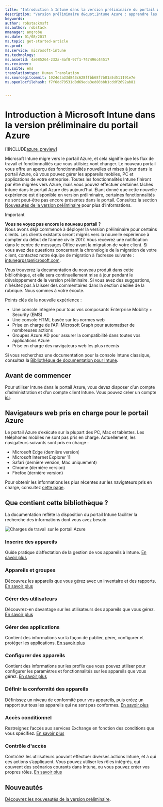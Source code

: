 ```yaml
---
title: "Introduction à Intune dans la version préliminaire du portail Azure | Version préliminaire d’Intune Azure | Microsoft Docs"
description: "Version préliminaire d&quot;Intune Azure : apprendre les bases sur Intune dans la version préliminaire du portail Azure et la façon dont il peut vous aider à gérer vos appareils."
keywords: 
author: robstackmsft
ms.author: robstack
nmanager: angrobe
ms.date: 01/08/2017
ms.topic: get-started-article
ms.prod: 
ms.service: microsoft-intune
ms.technology: 
ms.assetid: 4a085264-232a-4af0-97f1-747496c44517
ms.reviewer: 
ms.suite: ems
translationtype: Human Translation
ms.sourcegitcommit: 1024d2a33d843c628ffbb68f7b01a5d511191e7e
ms.openlocfilehash: f7f6dd79531d8d69eda3ed80bbb1cddf2692ab81


---
```



# <a name="introduction-to-microsoft-intune-in-the-azure-portal-preview"></a>Introduction à Microsoft Intune dans la version préliminaire du portail Azure


[!INCLUDE[azure_preview](../includes/azure_preview.md)]

Microsoft Intune migre vers le portail Azure, et cela signifie que les flux de travail et fonctionnalités que vous utilisiez vont changer.
Le nouveau portail vous offre un aperçu des fonctionnalités nouvelles et mises à jour dans le portail Azure, où vous pouvez gérer les appareils mobiles, PC et applications de votre entreprise.
Toutes les fonctionnalités Intune finiront par être migrées vers Azure, mais vous pouvez effectuer certaines tâches Intune dans le portail Azure dès aujourd'hui. Étant donné que cette nouvelle expérience est disponible en version préliminaire, certaines fonctionnalités ne sont peut-être pas encore présentes dans le portail. Consultez la section [Nouveautés de la version préliminaire](#what's-new-in-the-preview) pour plus d’informations.

> [!IMPORTANT]
> **Vous ne voyez pas encore le nouveau portail ?**<br>
> Nous avons déjà commencé à déployer la version préliminaire pour certains clients. Les clients existants seront migrés vers la nouvelle expérience à compter du début de l’année civile 2017. Vous recevrez une notification dans le centre de messages Office avant la migration de votre client. Si vous avez des questions concernant la chronologie de la migration de votre client, contactez notre équipe de migration à l’adresse suivante : [intunegrps@microsoft.com](mailto:intunegrps@microsoft.com).


Vous trouverez la documentation du nouveau produit dans cette bibliothèque, et elle sera continuellement mise à jour pendant le développement de la version préliminaire. Si vous avez des suggestions, n’hésitez pas à laisser des commentaires dans la section dédiée de la rubrique. Nous sommes à votre écoute.

<!--- You can view the new Intune technical preview console in Azure at [portal.azure.com]. --->

Points clés de la nouvelle expérience :

- Une console intégrée pour tous vos composants Enterprise Mobility + Security (EMS)
- Une console HTML basée sur les normes web
- Prise en charge de l’API Microsoft Graph pour automatiser de nombreuses actions
- Groupes Azure AD pour assurer la compatibilité dans toutes vos applications Azure
- Prise en charge des navigateurs web les plus récents

Si vous recherchez une documentation pour la console Intune classique, consultez la [Bibliothèque de documentation pour Intune](https://docs.microsoft.com/en-us/intune/).

## <a name="before-you-start"></a>Avant de commencer

Pour utiliser Intune dans le portail Azure, vous devez disposer d’un compte d’administration et d’un compte client Intune. Vous pouvez créer un compte [ici](https://portal.office.com/Signup/Signup.aspx?OfferId=40BE278A-DFD1-470a-9EF7-9F2596EA7FF9&dl=INTUNE_A&ali=1#0%20).

## <a name="supported-web-browsers-for-the-azure-portal"></a>Navigateurs web pris en charge pour le portail Azure

Le portail Azure s’exécute sur la plupart des PC, Mac et tablettes. Les téléphones mobiles ne sont pas pris en charge.
Actuellement, les navigateurs suivants sont pris en charge :

- Microsoft Edge (dernière version)
- Microsoft Internet Explorer 11
- Safari (dernière version, Mac uniquement)
- Chrome (dernière version)
- Firefox (dernière version)

Pour obtenir les informations les plus récentes sur les navigateurs pris en charge, consultez [cette page](https://docs.microsoft.com/azure/azure-preview-portal-supported-browsers-devices).

## <a name="whats-in-this-library"></a>Que contient cette bibliothèque ?

La documentation reflète la disposition du portail Intune faciliter la recherche des informations dont vous avez besoin.

![Charges de travail sur le portail Azure](./media/azure-portal-workloads.png)

<!--- ### Plan and design
Information to help you plan and design your Intune environment.
[Read more](/intune-azure/plan-and-design/get-started) --->
### <a name="enroll-devices"></a>Inscrire des appareils
Guide pratique d’affectation de la gestion de vos appareils à Intune.
[En savoir plus](/intune-azure/enroll-devices/what-is)
### <a name="devices--groups"></a>Appareils et groupes
Découvrez les appareils que vous gérez avec un inventaire et des rapports.
[En savoir plus](/intune-azure/manage-devices/what-is)
### <a name="manage-users"></a>Gérer des utilisateurs
Découvrez-en davantage sur les utilisateurs des appareils que vous gérez.
[En savoir plus](/intune-azure/manage-users/what-is)
### <a name="manage-apps"></a>Gérer des applications
Contient des informations sur la façon de publier, gérer, configurer et protéger les applications.
[En savoir plus](/intune-azure/manage-apps/what-is-app-management)
### <a name="configure-devices"></a>Configurer des appareils
Contient des informations sur les profils que vous pouvez utiliser pour configurer les paramètres et fonctionnalités sur les appareils que vous gérez.
[En savoir plus](/intune-azure/configure-devices/what-are-device-profiles)
### <a name="set-device-compliance"></a>Définir la conformité des appareils
Définissez un niveau de conformité pour vos appareils, puis créez un rapport sur tous les appareils qui ne sont pas conformes. [En savoir plus](/intune-azure/set-device-compliance/what-is-device-compliance)
### <a name="conditional-access"></a>Accès conditionnel
Restreignez l’accès aux services Exchange en fonction des conditions que vous spécifiez.
[En savoir plus](/intune-azure/conditional-access/what-is-conditional-access)
### <a name="access-control"></a>Contrôle d'accès
Contrôlez les utilisateurs pouvant effectuer diverses actions Intune, et à qui ces actions s’appliquent. Vous pouvez utiliser les rôles intégrés, qui couvrent des scénarios courants dans Intune, ou vous pouvez créer vos propres rôles.
[En savoir plus](/intune-azure/access-control/role-based-access-control)


## <a name="whats-new"></a>Nouveautés

[Découvrez les nouveautés de la version préliminaire](/intune-azure/introduction/whats-new).


<!--HONumber=Feb17_HO1-->


